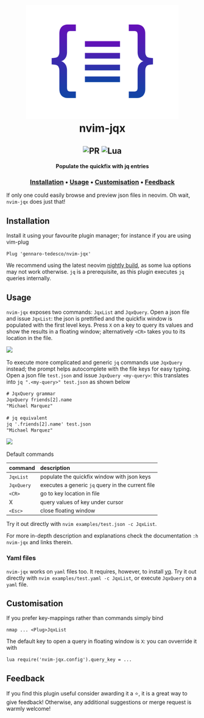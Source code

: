 <h1 align="center">
  <br>
  <img width="400" height="300" src="examples/logo.png">
  <br>
  nvim-jqx
  <br>
</h1>

<h2 align="center">
  <img alt="PR" src="https://img.shields.io/badge/PRs-welcome-brightgreen.svg?style=flat"/>
  <img alt="Lua" src="https://img.shields.io/badge/lua-%232C2D72.svg?&style=flat&logo=lua&logoColor=white"/>
</h2>

<h4 align="center">Populate the quickfix with jq entries</h4>

<h3 align="center">
  <a href="#Installation">Installation</a> •
  <a href="#Usage">Usage</a> •
  <a href="#Customisation">Customisation</a> •
  <a href="#Feedback">Feedback</a>
</h3>

If only one could easily browse and preview json files in neovim. Oh wait, `nvim-jqx` does just that!

## Installation
Install it using your favourite plugin manager; for instance if you are using vim-plug
```
Plug 'gennaro-tedesco/nvim-jqx'
```
We recommend using the latest neovim [nightly build](https://github.com/neovim/neovim/releases/tag/nightly), as some lua options may not work otherwise. `jq` is a prerequisite, as this plugin executes `jq` queries internally.

## Usage
`nvim-jqx` exposes two commands: `JqxList` and `JqxQuery`.
Open a json file and issue `JqxList`: the json is prettified and the quickfix window is populated with the first level keys. Press `X` on a key to query its values and show the results in a floating window; alternatively `<CR>` takes you to its location in the file.

![](examples/demo.gif)

To execute more complicated and generic `jq` commands use `JqxQuery` instead; the prompt helps autocomplete with the file keys for easy typing. Open a json file `test.json` and issue `JqxQuery <my-query>`: this translates into `jq ".<my-query>" test.json` as shown below

```
# JqxQuery grammar
JqxQuery friends[2].name
"Michael Marquez"

# jq equivalent
jq '.friends[2].name' test.json
"Michael Marquez"
```
![](examples/querydemo.gif)

Default commands

| command     | description
|:----------- |:-------------
|`JqxList`    | populate the quickfix window with json keys
|`JqxQuery`   | executes a generic `jq` query in the current file
|`<CR>`       | go to key location in file
|X            | query values of key under cursor
|`<Esc>`      | close floating window

Try it out directly with `nvim examples/test.json -c JqxList`.

For more in-depth description and explanations check the documentation `:h nvim-jqx` and links therein.

### Yaml files
`nvim-jqx` works on `yaml` files too. It requires, however, to install [yq](https://github.com/mikefarah/yq). Try it out directly with `nvim examples/test.yaml -c JqxList`, or execute `JqxQuery` on a `yaml` file.

## Customisation
If you prefer key-mappings rather than commands simply bind
```
nmap ... <Plug>JqxList
```
The default key to open a query in floating window is `X`: you can ovverride it with
```
lua require('nvim-jqx.config').query_key = ...
```

## Feedback
If you find this plugin useful consider awarding it a ⭐, it is a great way to give feedback! Otherwise, any additional suggestions or merge request is warmly welcome!

